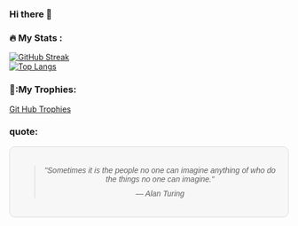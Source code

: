 ### Hi there 👋

<!--
**Ronit26Mehta/Ronit26Mehta** is a ✨ _special_ ✨ repository because its `README.md` (this file) appears on your GitHub profile.

Here are some ideas to get you started:

- 🔭 I’m currently working on ...
- 🌱 I’m currently learning ...
- 👯 I’m looking to collaborate on ...
- 🤔 I’m looking for help with ...
- 💬 Ask me about ...
- 📫 How to reach me: ...
- 😄 Pronouns: ...
- ⚡ Fun fact: ...
-->
### :fire: My Stats :
[![GitHub Streak](http://github-readme-streak-stats.herokuapp.com?user=Ronit26Mehta&theme=dark&background=000000)](https://git.io/streak-stats)
<br>
[![Top Langs](https://github-readme-stats.vercel.app/api/top-langs/?username=Ronit26Mehta)](https://github.com/anuraghazra/github-readme-stats)
<br>
### 🥇:My Trophies:
[Git Hub Trophies](https://github-profile-trophy.vercel.app/?username=Ronit26Mehta&theme=monokai)
<br>
### quote:
<div style="background-color: #f7f7f7; padding: 20px; text-align: center; border: 1px solid #ddd; border-radius: 10px; font-family: 'Century Gothic', sans-serif;">
  <blockquote style="font-style: italic;">
    "Sometimes it is the people no one can imagine anything of who do the things no one can imagine."
    <footer style="margin-top: 10px;">— Alan Turing</footer>
  </blockquote>
</div>

